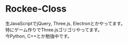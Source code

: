 # Rockee-Closs
生JavaScriptでjQuery, Three.js, Electronとかやってます。  
特にゲーム作りでThree.jsゴリゴリやってます。  
今Python, C++とか勉強中です。  
